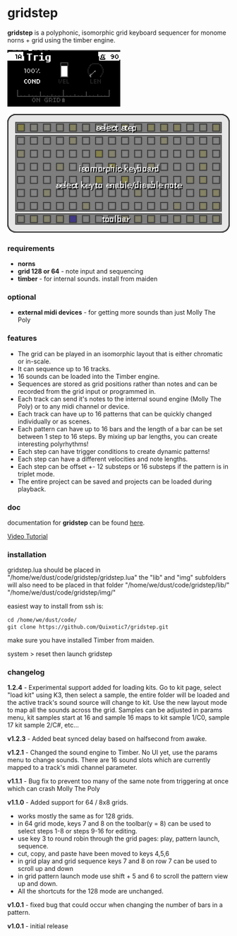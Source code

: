 # gridstep
**gridstep** is a polyphonic, isomorphic grid keyboard sequencer for monome norns + grid using the timber engine. 

![](doc/img/page_trig.png)

![](doc/img/grid_step_edit.png)

### requirements

* **norns**
* **grid 128 or 64** - note input and sequencing
* **timber** - for internal sounds. install from maiden

### optional

* **external midi devices** - for getting more sounds than just Molly The Poly

### features

* The grid can be played in an isomorphic layout that is either chromatic or in-scale. 
* It can sequence up to 16 tracks. 
* 16 sounds can be loaded into the Timber engine. 
* Sequences are stored as grid positions rather than notes and can be recorded from the grid input or programmed in.
* Each track can send it's notes to the internal sound engine (Molly The Poly) or to any midi channel or device. 
* Each track can have up to 16 patterns that can be quickly changed individually or as scenes.
* Each pattern can have up to 16 bars and the length of a bar can be set between 1 step to 16 steps. By mixing up bar lengths, you can create interesting polyrhythms! 
* Each step can have trigger conditions to create dynamic patterns!
* Each step can have a different velocities and note lengths.
* Each step can be offset +- 12 substeps or 16 substeps if the pattern is in triplet mode.
* The entire project can be saved and projects can be loaded during playback.

### doc

documentation for **gridstep** can be found [here](doc/README.md).

[Video Tutorial](https://youtu.be/RaOxDwYcZiQ)

### installation

gridstep.lua should be placed in "/home/we/dust/code/gridstep/gridstep.lua"
the "lib" and "img" subfolders will also need to be placed in that folder
"/home/we/dust/code/gridstep/lib/"
"/home/we/dust/code/gridstep/img/"

easiest way to install from ssh is:

```
cd /home/we/dust/code/
git clone https://github.com/Quixotic7/gridstep.git
```
make sure you have installed Timber from maiden.

system > reset then launch gridstep

### changelog

**1.2.4** - Experimental support added for loading kits. Go to kit page, select "load kit" using  K3, then select a sample, the entire folder will be loaded and the active track's sound source will change to kit. Use the new layout mode to map all the sounds across the grid. Samples can be adjusted in params menu, kit samples start at 16 and sample 16 maps to kit sample 1/C0, sample 17 kit sample 2/C#, etc...

**v1.2.3** - Added beat synced delay based on halfsecond from awake.

**v1.2.1** - Changed the sound engine to Timber. No UI yet, use the params menu to change sounds. There are 16 sound slots which are currently mapped to a track's midi channel parameter. 

**v1.1.1** - Bug fix to prevent too many of the same note from triggering at once which can crash Molly The Poly

**v1.1.0** - Added support for 64 / 8x8 grids. 

- works mostly the same as for 128 grids. 
- in 64 grid mode, keys 7 and 8 on the toolbar(y = 8) can be used to select steps 1-8 or steps 9-16 for editing. 
- use key 3 to round robin through the grid pages: play, pattern launch, sequence. 
- cut, copy, and paste have been moved to keys 4,5,6
- in grid play and grid sequence keys 7 and 8 on row 7 can be used to scroll up and down
- in grid pattern launch mode use shift + 5 and 6 to scroll the pattern view up and down. 
- All the shortcuts for the 128 mode are unchanged. 

**v1.0.1** - fixed bug that could occur when changing the number of bars in a pattern.

**v1.0.1** - initial release


























